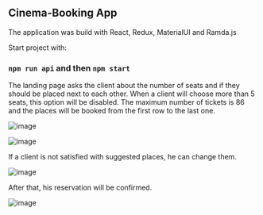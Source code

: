 
## Cinema-Booking App
The application was build with React, Redux, MaterialUI and Ramda.js

Start project with:

### `npm run api` and then `npm start`

The landing page asks the client about the number of seats and if they should be placed next to each other. 
When a client will choose more than 5 seats, this option will be disabled.
The maximum number of tickets is 86 and the places will be booked from the first row to the last one.

![image](https://user-images.githubusercontent.com/76259648/124583500-67335000-de53-11eb-8949-8aefb538b886.png)

![image](https://user-images.githubusercontent.com/76259648/124583467-5c78bb00-de53-11eb-8da2-747be913e900.png)

If a client is not satisfied with suggested places, he can change them. 

![image](https://user-images.githubusercontent.com/76259648/124583291-2dfae000-de53-11eb-9edb-f7ea10d3ab1c.png)

After that, his reservation will be confirmed.

![image](https://user-images.githubusercontent.com/76259648/124583322-36531b00-de53-11eb-9361-4ec6d2597689.png)
